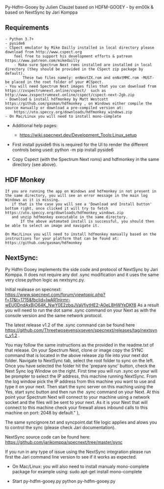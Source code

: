 Py-Hdfm-Gooey by Julien Clauzel based on HDFM-GOOEY - by em00k & based on NextSync by Jari Komppa

Requirements
------------

    - Python 3.7+
    - pyside6
    - CSpect emulator by Mike Dailly installed in local directory please download from http://www.cspect.org
        feel free to support his development efforts & patreon https://www.patreon.com/mikedailly
        - Make sure Spectrum Next roms installed are installed in local directory (they should be provided in the CSpect zip package by default). 
            These two files namely: enNextZX.rom and enNxtMMC.rom -MUST- be placed in the root folder of your #CSpect.
    - You will need Spectrum Next images files that you can download from https://zxspectrumnext.online/cspect/  such as http://www.zxspectrumnext.online/cspect/cspect-next-2gb.zip
    - Download & install hdfmonkey by Matt Westcott https://github.com/gasman/hdfmonkey , on Windows either compile the source manually or download a pre-compiled version at: 
        https://uto.speccy.org/downloads/hdfmonkey_windows.zip
    - On Mac/Linux you will need to install mono-complete

* Additional help pages:
    - https://wiki.specnext.dev/Development_Tools:Linux_setup
       
* First install pyside6 this is required for the UI to render the different controls being used:
    python -m pip install pyside6

* Copy Cspect (with the Spectrum Next roms) and hdfmonkey in the same directory (see above). 
    
HDF Monkey 
----------
    
    If you are running the app on Windows and hdfmonkey in not present in the same directory, you will see an error message in the main log Windows as it is missing.
       if that is the case you will see a 'Download and Install button' bottom right, once clicked it will try to fetch https://uto.speccy.org/downloads/hdfmonkey_windows.zip 
       and unzip hdfmonkey executable in the same directory. 
           If the above automated install is successful, you should then be able to select an image and navigate it.
            
    On Mac/Linux you will need to install hdfmonkey manually based on the instructions for your platform that can be found at: https://github.com/gasman/hdfmonkey
  
NextSync: 
------- 
Py Hdfm Gooey implements the <Server> side code and protocol of NextSync by Jari Komppa.
It does not require any dot .sync modification and it uses the same very close python logic as nextsync.py.
             
Initial realease on specnext: https://www.specnext.com/forum/viewtopic.php?f=17&t=1715&fbclid=IwAR1njrmr-wEU0DndAxBjO64K_NwY0E2zbqJVaVfiytHE2-A0eL8HWYeDKf8 
As a result you will need to run the dot same .sync command on your Next as with the console version and the same network protocol. 
             
The latest release v1.2 of the .sync command can be found here https://github.com/Threetwosevensixseven/specnext/releases/tag/nextsync_v1.2 . 
             
You may follow the same instructions as the provided in the readme.txt of that release.
On your Spectrum Next, clone or image copy the SYNC command that is located in the above release zip file into your next dot folder.
Navigate to NextSync tab, select the root folder to sync on the left.
Once you have selected the folder hit the 'prepare sync' button, check the Next Sync log Window on the right.
First time you will run .sync on your will be prompter to select the <server> IP address, this machine running NextSync.
From the log window pick the IP address from this machine you want to use and type it on your next.
Then start the sync server on this maching using the Yes, start sync button and then run the .sync command on your Next.
At this point your Spectrum Next will connect to your machine using a network socket and the files will be sent to your next.
As it is your Next that will connect to this machine check your firewall alows inbound calls to this machine on port: 2048 by default." ),

The same syncignore.txt and syncpoint.dat file logic applies and alows you to control the sync (please check Jari documentation).

NextSync source code can be found here: https://github.com/jarikomppa/specnext/tree/master/sync

If you run in any type of issue using the NextSync integration please run first the Jari command line version to see if it works as expected.

* On Mac/Linux: you will also need to install manualy mono-complete package for example using: sudo apt-get install mono-complete
    
* Start py-hdfm-gooey.py
    python py-hdfm-gooey.py
